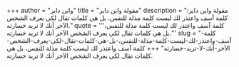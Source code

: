 +++
author = "واين داير"
title = "مقولة واين داير"
description = "مقولة واين داير: كلمة آسف واعتذر لك ليست كلمة مذلة للنفس، بل هي كلمات تقال لكي يعرف الشخص الآخر أنك لا تريد خسارته."
quote = '''كلمة آسف واعتذر لك ليست كلمة مذلة للنفس، بل هي كلمات تقال لكي يعرف الشخص الآخر أنك لا تريد خسارته.'''
slug = "كلمة-آسف-واعتذر-لك-ليست-كلمة-مذلة-للنفس،-بل-هي-كلمات-تقال-لكي-يعرف-الشخص-الآخر-أنك-لا-تريد-خسارته"
+++
كلمة آسف واعتذر لك ليست كلمة مذلة للنفس، بل هي كلمات تقال لكي يعرف الشخص الآخر أنك لا تريد خسارته.
